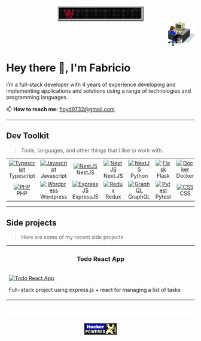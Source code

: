 <!-- Welcome -->
<div align="center">
  <img src="https://github.com/cdznd/cdznd/blob/5829880c911281f0290c8a4965c1db015a85c951/welcome.gif" alt="Welcome SVG">
</div>
<div align="right">
  <img src='https://github.com/cdznd/cdznd/blob/5829880c911281f0290c8a4965c1db015a85c951/dev.gif' alt='Awesome Matrix Code'/>
</div>

# Hey there 👋, I'm Fabricio
I’m a full-stack developer with 4 years of experience developing and implementing applications and solutions using a range of technologies and programming languages.

📫 **How to reach me:** floyd9732@gmail.com

---
<h2 align="left">Dev Toolkit</h2>

> Tools, languages, and other things that I like to work with.

<table>
  <tr>
    <td align="center" width="96">
      <a href="#">
        <img 
          src="https://cdn.jsdelivr.net/gh/devicons/devicon@latest/icons/typescript/typescript-original.svg"
          width="48"
          height="48"
          alt="Typescript" />
      </a>
      <br>Typescript
    </td>
    <td align="center" width="96">
      <a href="#">
        <img 
          src="https://cdn.jsdelivr.net/gh/devicons/devicon@latest/icons/javascript/javascript-original.svg"
          width="48"
          height="48"
          alt="Javascript" />
      </a>
      <br>Javascript
    </td>
    <td align="center" width="96">
      <a href="#">
        <img 
          src="https://cdn.jsdelivr.net/gh/devicons/devicon@latest/icons/nestjs/nestjs-original.svg"
          width="48"
          height="48"
          alt="NestJS" />
      </a>
      <br>NestJS
    </td>
    <td align="center" width="96">
      <a href="#">
        <img 
          src="https://cdn.jsdelivr.net/gh/devicons/devicon@latest/icons/nextjs/nextjs-original.svg"
          width="48"
          height="48"
          alt="NextJS" />
      </a>
      <br>Next.JS
    </td>
    <td align="center" width="96">
      <a href="#">
        <img 
          src="https://cdn.jsdelivr.net/gh/devicons/devicon@latest/icons/python/python-original.svg"
          width="48"
          height="48"
          alt="NextJS" />
      </a>
      <br>Python
    </td>
    <td align="center" width="96">
      <a href="#">
        <img 
          src="https://cdn.jsdelivr.net/gh/devicons/devicon@latest/icons/flask/flask-original-wordmark.svg"
          width="48"
          height="48"
          alt="Flask" />
      </a>
      <br>Flask
    </td>
    <td align="center" width="96">
      <a href="#">
        <img 
          src="https://cdn.jsdelivr.net/gh/devicons/devicon@latest/icons/docker/docker-original.svg"
          width="48"
          height="48"
          alt="Docker" />
      </a>
      <br>Docker
    </td>
    <td align="center" width="96">
      <a href="#">
        <img 
          src="https://cdn.jsdelivr.net/gh/devicons/devicon@latest/icons/jest/jest-plain.svg"
          width="48"
          height="48"
          alt="Jest" />
      </a>
      <br>Jest
    </td>
    <td align="center" width="96">
      <a href="#">
        <img 
          src="https://cdn.jsdelivr.net/gh/devicons/devicon@latest/icons/mongodb/mongodb-plain-wordmark.svg"
          width="48"
          height="48"
          alt="MongoDB" />
      </a>
      <br>MongoDB
    </td>
    <td align="center" width="96">
      <a href="#">
        <img 
          src="https://cdn.jsdelivr.net/gh/devicons/devicon@latest/icons/postgresql/postgresql-original.svg"
          width="48"
          height="48"
          alt="Postgres" />
      </a>
      <br>Postgres
    </td>
    <td align="center" width="96">
      <a href="#">
        <img 
          src="https://cdn.jsdelivr.net/gh/devicons/devicon@latest/icons/mysql/mysql-original.svg"
          width="48"
          height="48"
          alt="MySQL" />
      </a>
      <br>MySQL
    </td>
  </tr>
  <tr>
    <td align="center" width="96">
      <a href="#">
        <img 
          src="https://cdn.jsdelivr.net/gh/devicons/devicon@latest/icons/php/php-original.svg"
          width="48"
          height="48"
          alt="PHP" />
      </a>
      <br>PHP
    </td>
    <td align="center" width="96">
      <a href="#">
        <img 
          src="https://cdn.jsdelivr.net/gh/devicons/devicon@latest/icons/wordpress/wordpress-plain.svg"
          width="48"
          height="48"
          alt="Wordpress" />
      </a>
      <br>Wordpress
    </td>
    <td align="center" width="96">
      <a href="#">
        <img 
          src="https://cdn.jsdelivr.net/gh/devicons/devicon@latest/icons/express/express-original-wordmark.svg"
          width="48"
          height="48"
          alt="ExpressJS" />
      </a>
      <br>ExpressJS
    </td>
    <td align="center" width="96">
      <a href="#">
        <img 
          src="https://cdn.jsdelivr.net/gh/devicons/devicon@latest/icons/redux/redux-original.svg"
          width="48"
          height="48"
          alt="Redux" />
      </a>
      <br>Redux
    </td>
    <td align="center" width="96">
      <a href="#">
        <img 
          src="https://cdn.jsdelivr.net/gh/devicons/devicon@latest/icons/graphql/graphql-plain.svg"
          width="48"
          height="48"
          alt="GraphQL" />
      </a>
      <br>GraphQL
    </td>
    <td align="center" width="96">
      <a href="#">
        <img 
          src="https://cdn.jsdelivr.net/gh/devicons/devicon@latest/icons/pytest/pytest-original-wordmark.svg"
          width="48"
          height="48"
          alt="Pytest" />
      </a>
      <br>Pytest
    </td>
    <td align="center" width="96">
      <a href="#">
        <img 
          src="https://cdn.jsdelivr.net/gh/devicons/devicon@latest/icons/css3/css3-original.svg"
          width="48"
          height="48"
          alt="CSS" />
      </a>
      <br>CSS
    </td>
    <td align="center" width="96">
      <a href="#">
        <img 
          src="https://cdn.jsdelivr.net/gh/devicons/devicon@latest/icons/materialui/materialui-original.svg"
          width="48"
          height="48"
          alt="MaterialUI" />
      </a>
      <br>MUI
    </td>
    <td align="center" width="96">
      <a href="#">
        <img 
          src="https://cdn.jsdelivr.net/gh/devicons/devicon@latest/icons/amazonwebservices/amazonwebservices-original-wordmark.svg"
          width="48"
          height="48"
          alt="AWS" />
      </a>
      <br>AWS
    </td>
    <td align="center" width="96">
      <a href="#">
        <img 
          src="https://cdn.jsdelivr.net/gh/devicons/devicon@latest/icons/postman/postman-original.svg"
          width="48"
          height="48"
          alt="Postman" />
      </a>
      <br>Postman
    </td>
    <td align="center" width="96">
      <a href="#">
        <img 
          src="https://cdn.jsdelivr.net/gh/devicons/devicon@latest/icons/swagger/swagger-original.svg"
          width="48"
          height="48"
          alt="Swagger" />
      </a>
      <br>Swagger
    </td>
  </tr>
</table>

---
<h2 align="left">Side projects</h2>

> Here are some of my recent side projects

<table>
  <tr>
    <td width="50%" valign="top">
      <h3 align="center">Todo React App</h3>
      <br />
      <a target="_blank" href="#">
        <img src="" width="100%" alt="Todo React App"/>
      </a>
      <br />
      <p>
        Full-stack project using express.js + react for managing a list of tasks
      </p>
    </td>
  </tr>
</table>

<!-- Footer -->
![Marquee SVG](https://github.com/cdznd/cdznd/blob/e4365d6ea13db945b1e7d9cc235f18c10bca68a2/marquee.svg)

<div align="center">
  <img src='https://github.com/cdznd/cdznd/blob/5829880c911281f0290c8a4965c1db015a85c951/dev2.gif' alt='Hacker Powered'/>
</div>
